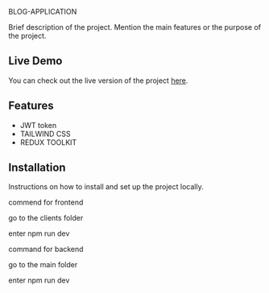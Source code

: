 BLOG-APPLICATION

Brief description of the project. Mention the main features or the purpose of the project.

## Live Demo

You can check out the live version of the project [here](https://blog-app-05ib.onrender.com/).

## Features

- JWT token
- TAILWIND CSS
- REDUX TOOLKIT

## Installation

Instructions on how to install and set up the project locally.

commend for frontend 

go to the clients folder

enter npm run dev

command for backend

go to the main folder

enter npm run dev
